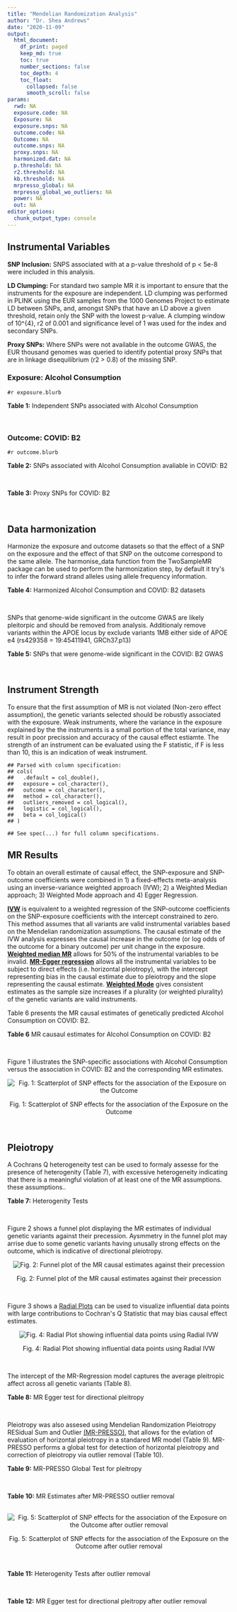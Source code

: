 ```yaml
---
title: "Mendelian Randomization Analysis"
author: "Dr. Shea Andrews"
date: "2020-11-09"
output:
  html_document:
    df_print: paged
    keep_md: true
    toc: true
    number_sections: false
    toc_depth: 4
    toc_float:
      collapsed: false
      smooth_scroll: false
params:
  rwd: NA
  exposure.code: NA
  Exposure: NA
  exposure.snps: NA
  outcome.code: NA
  Outcome: NA
  outcome.snps: NA
  proxy.snps: NA
  harmonized.dat: NA
  p.threshold: NA
  r2.threshold: NA
  kb.threshold: NA
  mrpresso_global: NA
  mrpresso_global_wo_outliers: NA
  power: NA
  out: NA
editor_options:
  chunk_output_type: console
---
```







## Instrumental Variables
**SNP Inclusion:** SNPS associated with at a p-value threshold of p < 5e-8 were included in this analysis.
<br>

**LD Clumping:** For standard two sample MR it is important to ensure that the instruments for the exposure are independent. LD clumping was performed in PLINK using the EUR samples from the 1000 Genomes Project to estimate LD between SNPs, and, amongst SNPs that have an LD above a given threshold, retain only the SNP with the lowest p-value. A clumping window of 10^{4}, r2 of 0.001 and significance level of 1 was used for the index and secondary SNPs.
<br>

**Proxy SNPs:** Where SNPs were not available in the outcome GWAS, the EUR thousand genomes was queried to identify potential proxy SNPs that are in linkage disequilibrium (r2 > 0.8) of the missing SNP.
<br>

### Exposure: Alcohol Consumption
`#r exposure.blurb`
<br>

**Table 1:** Independent SNPs associated with Alcohol Consumption
<div data-pagedtable="false">
  <script data-pagedtable-source type="application/json">
{"columns":[{"label":["SNP"],"name":[1],"type":["chr"],"align":["left"]},{"label":["CHROM"],"name":[2],"type":["dbl"],"align":["right"]},{"label":["POS"],"name":[3],"type":["dbl"],"align":["right"]},{"label":["REF"],"name":[4],"type":["chr"],"align":["left"]},{"label":["ALT"],"name":[5],"type":["chr"],"align":["left"]},{"label":["AF"],"name":[6],"type":["dbl"],"align":["right"]},{"label":["BETA"],"name":[7],"type":["dbl"],"align":["right"]},{"label":["SE"],"name":[8],"type":["dbl"],"align":["right"]},{"label":["Z"],"name":[9],"type":["dbl"],"align":["right"]},{"label":["P"],"name":[10],"type":["dbl"],"align":["right"]},{"label":["N"],"name":[11],"type":["dbl"],"align":["right"]},{"label":["TRAIT"],"name":[12],"type":["chr"],"align":["left"]}],"data":[{"1":"rs10753661","2":"1","3":"165119792","4":"G","5":"A","6":"0.7020","7":"-0.0113","8":"0.00209","9":"-5.406699","10":"4.24e-08","11":"537349","12":"drnkwk"},{"1":"rs28680958","2":"1","3":"173848808","4":"G","5":"A","6":"0.2300","7":"-0.0136","8":"0.00237","9":"-5.738397","10":"9.78e-09","11":"537349","12":"drnkwk"},{"1":"rs1260326","2":"2","3":"27730940","4":"T","5":"C","6":"0.5950","7":"0.0233","8":"0.00196","9":"11.887755","10":"3.33e-33","11":"537349","12":"drnkwk"},{"1":"rs62135521","2":"2","3":"44296002","4":"G","5":"T","6":"0.0378","7":"-0.0272","8":"0.00470","9":"-5.787234","10":"9.91e-09","11":"537349","12":"drnkwk"},{"1":"rs528301","2":"2","3":"45154908","4":"G","5":"A","6":"0.6050","7":"0.0156","8":"0.00195","9":"8.000000","10":"1.25e-15","11":"537349","12":"drnkwk"},{"1":"rs6739804","2":"2","3":"63269604","4":"T","5":"C","6":"0.6600","7":"-0.0129","8":"0.00208","9":"-6.201923","10":"4.72e-10","11":"537349","12":"drnkwk"},{"1":"rs4233567","2":"2","3":"144272376","4":"C","5":"T","6":"0.3400","7":"-0.0130","8":"0.00208","9":"-6.250000","10":"3.83e-10","11":"537349","12":"drnkwk"},{"1":"rs28732378","2":"3","3":"85403892","4":"A","5":"G","6":"0.7290","7":"-0.0163","8":"0.00217","9":"-7.511521","10":"2.24e-14","11":"537349","12":"drnkwk"},{"1":"rs28712821","2":"4","3":"39413780","4":"G","5":"A","6":"0.5940","7":"0.0284","8":"0.00199","9":"14.271357","10":"1.10e-46","11":"537349","12":"drnkwk"},{"1":"rs16854020","2":"4","3":"42117559","4":"G","5":"A","6":"0.1270","7":"0.0180","8":"0.00289","9":"6.228374","10":"4.82e-10","11":"537349","12":"drnkwk"},{"1":"rs1229984","2":"4","3":"100239319","4":"T","5":"C","6":"0.9530","7":"0.2090","8":"0.00673","9":"31.054978","10":"1.60e-203","11":"537349","12":"drnkwk"},{"1":"rs78234152","2":"4","3":"100279889","4":"G","5":"A","6":"0.0986","7":"0.0275","8":"0.00306","9":"8.986928","10":"2.18e-19","11":"537349","12":"drnkwk"},{"1":"rs13107325","2":"4","3":"103188709","4":"C","5":"T","6":"0.0654","7":"-0.0369","8":"0.00395","9":"-9.341772","10":"1.23e-20","11":"537349","12":"drnkwk"},{"1":"rs331939","2":"4","3":"143654889","4":"G","5":"A","6":"0.3390","7":"-0.0118","8":"0.00202","9":"-5.841584","10":"4.50e-09","11":"537349","12":"drnkwk"},{"1":"rs4916723","2":"5","3":"87854395","4":"A","5":"C","6":"0.4040","7":"-0.0115","8":"0.00199","9":"-5.778894","10":"8.07e-09","11":"537349","12":"drnkwk"},{"1":"rs55872084","2":"5","3":"155902003","4":"G","5":"T","6":"0.2180","7":"0.0129","8":"0.00228","9":"5.657895","10":"1.98e-08","11":"537349","12":"drnkwk"},{"1":"rs10085696","2":"7","3":"69783020","4":"A","5":"G","6":"0.2010","7":"-0.0160","8":"0.00249","9":"-6.425703","10":"1.24e-10","11":"537349","12":"drnkwk"},{"1":"rs2299409","2":"7","3":"103812171","4":"G","5":"A","6":"0.4930","7":"-0.0104","8":"0.00192","9":"-5.416667","10":"4.80e-08","11":"537349","12":"drnkwk"},{"1":"rs6951574","2":"7","3":"153489744","4":"T","5":"C","6":"0.4590","7":"0.0135","8":"0.00205","9":"6.585366","10":"4.44e-11","11":"537349","12":"drnkwk"},{"1":"rs28601761","2":"8","3":"126500031","4":"C","5":"G","6":"0.4050","7":"0.0116","8":"0.00201","9":"5.771144","10":"7.60e-09","11":"537349","12":"drnkwk"},{"1":"rs55932213","2":"9","3":"108755622","4":"A","5":"G","6":"0.7010","7":"0.0129","8":"0.00230","9":"5.608696","10":"1.80e-08","11":"537349","12":"drnkwk"},{"1":"rs2049045","2":"11","3":"27694241","4":"G","5":"C","6":"0.1890","7":"-0.0137","8":"0.00251","9":"-5.458167","10":"3.97e-08","11":"537349","12":"drnkwk"},{"1":"rs4752999","2":"11","3":"47428565","4":"C","5":"T","6":"0.3210","7":"-0.0145","8":"0.00207","9":"-7.004831","10":"2.03e-12","11":"537349","12":"drnkwk"},{"1":"rs4309187","2":"11","3":"113412443","4":"A","5":"C","6":"0.6970","7":"0.0149","8":"0.00210","9":"7.095238","10":"1.37e-12","11":"537349","12":"drnkwk"},{"1":"rs17542254","2":"11","3":"113655696","4":"A","5":"G","6":"0.2510","7":"0.0131","8":"0.00214","9":"6.121495","10":"8.96e-10","11":"537349","12":"drnkwk"},{"1":"rs1387766","2":"12","3":"92081800","4":"G","5":"A","6":"0.6220","7":"-0.0108","8":"0.00198","9":"-5.454545","10":"4.79e-08","11":"537349","12":"drnkwk"},{"1":"rs34704785","2":"13","3":"68117681","4":"C","5":"T","6":"0.4120","7":"-0.0114","8":"0.00214","9":"-5.327103","10":"4.52e-08","11":"537349","12":"drnkwk"},{"1":"rs1123285","2":"14","3":"57274519","4":"C","5":"G","6":"0.3390","7":"-0.0127","8":"0.00208","9":"-6.105769","10":"1.36e-09","11":"537349","12":"drnkwk"},{"1":"rs28929474","2":"14","3":"94844947","4":"C","5":"T","6":"0.0154","7":"-0.0477","8":"0.00719","9":"-6.634214","10":"2.39e-11","11":"537349","12":"drnkwk"},{"1":"rs153106","2":"16","3":"28526897","4":"T","5":"C","6":"0.4090","7":"-0.0137","8":"0.00196","9":"-6.989796","10":"3.63e-12","11":"537349","12":"drnkwk"},{"1":"rs79616692","2":"16","3":"72338507","4":"G","5":"C","6":"0.1100","7":"0.0190","8":"0.00315","9":"6.031746","10":"2.38e-09","11":"537349","12":"drnkwk"},{"1":"rs11860773","2":"16","3":"73912503","4":"T","5":"C","6":"0.1760","7":"-0.0155","8":"0.00251","9":"-6.175299","10":"8.35e-10","11":"537349","12":"drnkwk"},{"1":"rs13332432","2":"16","3":"85721809","4":"C","5":"G","6":"0.2960","7":"0.0142","8":"0.00219","9":"6.484018","10":"5.94e-11","11":"537349","12":"drnkwk"},{"1":"rs34121753","2":"17","3":"7733833","4":"A","5":"G","6":"0.5320","7":"0.0112","8":"0.00199","9":"5.628141","10":"1.39e-08","11":"537349","12":"drnkwk"},{"1":"rs76640332","2":"17","3":"44189858","4":"G","5":"A","6":"0.2040","7":"-0.0219","8":"0.00250","9":"-8.760000","10":"1.47e-18","11":"537349","12":"drnkwk"},{"1":"rs838145","2":"19","3":"49248730","4":"G","5":"A","6":"0.5840","7":"-0.0161","8":"0.00198","9":"-8.131313","10":"3.87e-16","11":"537349","12":"drnkwk"},{"1":"rs6106989","2":"20","3":"25027630","4":"G","5":"A","6":"0.6280","7":"0.0113","8":"0.00204","9":"5.539216","10":"3.81e-08","11":"537349","12":"drnkwk"}],"options":{"columns":{"min":{},"max":[10]},"rows":{"min":[10],"max":[10]},"pages":{}}}
  </script>
</div>
<br>

### Outcome: COVID: B2
`#r outcome.blurb`
<br>

**Table 2:** SNPs associated with Alcohol Consumption avaliable in COVID: B2
<div data-pagedtable="false">
  <script data-pagedtable-source type="application/json">
{"columns":[{"label":["SNP"],"name":[1],"type":["chr"],"align":["left"]},{"label":["CHROM"],"name":[2],"type":["dbl"],"align":["right"]},{"label":["POS"],"name":[3],"type":["dbl"],"align":["right"]},{"label":["REF"],"name":[4],"type":["chr"],"align":["left"]},{"label":["ALT"],"name":[5],"type":["chr"],"align":["left"]},{"label":["AF"],"name":[6],"type":["dbl"],"align":["right"]},{"label":["BETA"],"name":[7],"type":["dbl"],"align":["right"]},{"label":["SE"],"name":[8],"type":["dbl"],"align":["right"]},{"label":["Z"],"name":[9],"type":["dbl"],"align":["right"]},{"label":["P"],"name":[10],"type":["dbl"],"align":["right"]},{"label":["N"],"name":[11],"type":["dbl"],"align":["right"]},{"label":["TRAIT"],"name":[12],"type":["chr"],"align":["left"]}],"data":[{"1":"rs10753661","2":"1","3":"165119792","4":"G","5":"A","6":"0.68740","7":"0.00756350","8":"0.023070","9":"0.32785002","10":"0.7430000","11":"969567","12":"COVID:_hospitalized_vs._population"},{"1":"rs28680958","2":"1","3":"173848808","4":"G","5":"A","6":"0.20370","7":"-0.01832700","8":"0.024421","9":"-0.75046067","10":"0.4530000","11":"969567","12":"COVID:_hospitalized_vs._population"},{"1":"rs1260326","2":"2","3":"27730940","4":"T","5":"C","6":"0.63560","7":"0.03339800","8":"0.021245","9":"1.57204048","10":"0.1159000","11":"968954","12":"COVID:_hospitalized_vs._population"},{"1":"rs62135521","2":"2","3":"44296002","4":"G","5":"T","6":"0.04825","7":"-0.07776400","8":"0.055857","9":"-1.39219793","10":"0.1639000","11":"934970","12":"COVID:_hospitalized_vs._population"},{"1":"rs528301","2":"2","3":"45154908","4":"G","5":"A","6":"0.60550","7":"-0.01270700","8":"0.025533","9":"-0.49766968","10":"0.6187000","11":"939522","12":"COVID:_hospitalized_vs._population"},{"1":"rs6739804","2":"2","3":"63269604","4":"T","5":"C","6":"0.68220","7":"-0.00406930","8":"0.026044","9":"-0.15624712","10":"0.8758000","11":"916582","12":"COVID:_hospitalized_vs._population"},{"1":"rs4233567","2":"2","3":"144272376","4":"C","5":"T","6":"0.34460","7":"-0.00964310","8":"0.026659","9":"-0.36172024","10":"0.7176000","11":"952942","12":"COVID:_hospitalized_vs._population"},{"1":"rs28732378","2":"3","3":"85403892","4":"A","5":"G","6":"0.73360","7":"0.00674470","8":"0.022795","9":"0.29588506","10":"0.7673000","11":"969567","12":"COVID:_hospitalized_vs._population"},{"1":"rs28712821","2":"4","3":"39413780","4":"G","5":"A","6":"0.61090","7":"0.00995030","8":"0.024282","9":"0.40978091","10":"0.6820000","11":"959511","12":"COVID:_hospitalized_vs._population"},{"1":"rs16854020","2":"4","3":"42117559","4":"G","5":"A","6":"0.12500","7":"0.02787100","8":"0.030941","9":"0.90077890","10":"0.3677000","11":"967473","12":"COVID:_hospitalized_vs._population"},{"1":"rs1229984","2":"4","3":"100239319","4":"T","5":"C","6":"0.97810","7":"0.09540800","8":"0.056369","9":"1.69256151","10":"0.0905400","11":"913926","12":"COVID:_hospitalized_vs._population"},{"1":"rs78234152","2":"4","3":"100279889","4":"G","5":"A","6":"0.13210","7":"0.03173400","8":"0.036347","9":"0.87308444","10":"0.3826000","11":"969567","12":"COVID:_hospitalized_vs._population"},{"1":"rs13107325","2":"4","3":"103188709","4":"C","5":"T","6":"0.05379","7":"0.08400800","8":"0.039801","9":"2.11070074","10":"0.0348000","11":"661172","12":"COVID:_hospitalized_vs._population"},{"1":"rs331939","2":"4","3":"143654889","4":"G","5":"A","6":"0.33370","7":"0.00786010","8":"0.021407","9":"0.36717429","10":"0.7135000","11":"969567","12":"COVID:_hospitalized_vs._population"},{"1":"rs4916723","2":"5","3":"87854395","4":"A","5":"C","6":"0.43260","7":"-0.02350800","8":"0.028459","9":"-0.82603043","10":"0.4088000","11":"652273","12":"COVID:_hospitalized_vs._population"},{"1":"rs55872084","2":"5","3":"155902003","4":"G","5":"T","6":"0.21800","7":"-0.04890900","8":"0.029743","9":"-1.64438691","10":"0.1001000","11":"959511","12":"COVID:_hospitalized_vs._population"},{"1":"rs10085696","2":"7","3":"69783020","4":"A","5":"G","6":"0.19590","7":"0.00026795","8":"0.025656","9":"0.01044395","10":"0.9917000","11":"969567","12":"COVID:_hospitalized_vs._population"},{"1":"rs2299409","2":"7","3":"103812171","4":"G","5":"A","6":"0.51710","7":"0.00329760","8":"0.021050","9":"0.15665558","10":"0.8755000","11":"969567","12":"COVID:_hospitalized_vs._population"},{"1":"rs28601761","2":"8","3":"126500031","4":"C","5":"G","6":"0.41340","7":"0.02666100","8":"0.024815","9":"1.07439049","10":"0.2826000","11":"957417","12":"COVID:_hospitalized_vs._population"},{"1":"rs55932213","2":"9","3":"108755622","4":"A","5":"G","6":"0.73970","7":"-0.03918200","8":"0.029133","9":"-1.34493530","10":"0.1786000","11":"954099","12":"COVID:_hospitalized_vs._population"},{"1":"rs2049045","2":"11","3":"27694241","4":"G","5":"C","6":"0.16510","7":"-0.03358400","8":"0.032247","9":"-1.04146122","10":"0.2977000","11":"925527","12":"COVID:_hospitalized_vs._population"},{"1":"rs4752999","2":"11","3":"47428565","4":"C","5":"T","6":"0.32280","7":"-0.02956500","8":"0.023285","9":"-1.26970152","10":"0.2042000","11":"966249","12":"COVID:_hospitalized_vs._population"},{"1":"rs4309187","2":"11","3":"113412443","4":"A","5":"C","6":"0.72280","7":"-0.02401600","8":"0.025790","9":"-0.93121365","10":"0.3517000","11":"959511","12":"COVID:_hospitalized_vs._population"},{"1":"rs17542254","2":"11","3":"113655696","4":"A","5":"G","6":"0.27520","7":"0.01199400","8":"0.023349","9":"0.51368367","10":"0.6075000","11":"969567","12":"COVID:_hospitalized_vs._population"},{"1":"rs1387766","2":"12","3":"92081800","4":"G","5":"A","6":"0.63760","7":"-0.00899910","8":"0.022150","9":"-0.40627991","10":"0.6845000","11":"969567","12":"COVID:_hospitalized_vs._population"},{"1":"rs34704785","2":"13","3":"68117681","4":"C","5":"T","6":"0.44150","7":"-0.02238800","8":"0.026574","9":"-0.84247761","10":"0.3995000","11":"655069","12":"COVID:_hospitalized_vs._population"},{"1":"rs1123285","2":"14","3":"57274519","4":"C","5":"G","6":"0.33750","7":"0.03432700","8":"0.027557","9":"1.24567261","10":"0.2129000","11":"679777","12":"COVID:_hospitalized_vs._population"},{"1":"rs28929474","2":"14","3":"94844947","4":"C","5":"T","6":"0.01737","7":"-0.07113500","8":"0.093523","9":"-0.76061504","10":"0.4469000","11":"914939","12":"COVID:_hospitalized_vs._population"},{"1":"rs153106","2":"16","3":"28526897","4":"T","5":"C","6":"0.42960","7":"0.01703800","8":"0.021133","9":"0.80622723","10":"0.4201000","11":"968954","12":"COVID:_hospitalized_vs._population"},{"1":"rs79616692","2":"16","3":"72338507","4":"G","5":"C","6":"0.10850","7":"0.01670300","8":"0.039944","9":"0.41816042","10":"0.6758000","11":"952942","12":"COVID:_hospitalized_vs._population"},{"1":"rs11860773","2":"16","3":"73912503","4":"T","5":"C","6":"0.20020","7":"-0.00161160","8":"0.031857","9":"-0.05058857","10":"0.9597000","11":"952942","12":"COVID:_hospitalized_vs._population"},{"1":"rs13332432","2":"16","3":"85721809","4":"C","5":"G","6":"0.27990","7":"0.02823200","8":"0.027435","9":"1.02905048","10":"0.3035000","11":"957417","12":"COVID:_hospitalized_vs._population"},{"1":"rs34121753","2":"17","3":"7733833","4":"A","5":"G","6":"0.54880","7":"0.01463800","8":"0.025475","9":"0.57460255","10":"0.5655000","11":"939522","12":"COVID:_hospitalized_vs._population"},{"1":"rs76640332","2":"17","3":"44189858","4":"G","5":"A","6":"0.17390","7":"-0.11805000","8":"0.031802","9":"-3.71203069","10":"0.0002056","11":"922911","12":"COVID:_hospitalized_vs._population"},{"1":"rs838145","2":"19","3":"49248730","4":"G","5":"A","6":"0.57190","7":"0.05582300","8":"0.026634","9":"2.09593001","10":"0.0360900","11":"950326","12":"COVID:_hospitalized_vs._population"},{"1":"rs6106989","2":"20","3":"25027630","4":"G","5":"A","6":"0.62250","7":"-0.04800600","8":"0.026326","9":"-1.82352047","10":"0.0682300","11":"929480","12":"COVID:_hospitalized_vs._population"},{"1":"rs6951574","2":"NA","3":"NA","4":"NA","5":"NA","6":"NA","7":"NA","8":"NA","9":"NA","10":"NA","11":"NA","12":"NA"}],"options":{"columns":{"min":{},"max":[10]},"rows":{"min":[10],"max":[10]},"pages":{}}}
  </script>
</div>
<br>

**Table 3:** Proxy SNPs for COVID: B2
<div data-pagedtable="false">
  <script data-pagedtable-source type="application/json">
{"columns":[{"label":["target_snp"],"name":[1],"type":["chr"],"align":["left"]},{"label":["proxy_snp"],"name":[2],"type":["chr"],"align":["left"]},{"label":["ld.r2"],"name":[3],"type":["dbl"],"align":["right"]},{"label":["Dprime"],"name":[4],"type":["dbl"],"align":["right"]},{"label":["PHASE"],"name":[5],"type":["chr"],"align":["left"]},{"label":["X12"],"name":[6],"type":["lgl"],"align":["right"]},{"label":["CHROM"],"name":[7],"type":["dbl"],"align":["right"]},{"label":["POS"],"name":[8],"type":["dbl"],"align":["right"]},{"label":["REF.proxy"],"name":[9],"type":["chr"],"align":["left"]},{"label":["ALT.proxy"],"name":[10],"type":["chr"],"align":["left"]},{"label":["AF"],"name":[11],"type":["dbl"],"align":["right"]},{"label":["BETA"],"name":[12],"type":["dbl"],"align":["right"]},{"label":["SE"],"name":[13],"type":["dbl"],"align":["right"]},{"label":["Z"],"name":[14],"type":["dbl"],"align":["right"]},{"label":["P"],"name":[15],"type":["dbl"],"align":["right"]},{"label":["N"],"name":[16],"type":["dbl"],"align":["right"]},{"label":["TRAIT"],"name":[17],"type":["chr"],"align":["left"]},{"label":["ref"],"name":[18],"type":["chr"],"align":["left"]},{"label":["ref.proxy"],"name":[19],"type":["chr"],"align":["left"]},{"label":["alt"],"name":[20],"type":["lgl"],"align":["right"]},{"label":["alt.proxy"],"name":[21],"type":["chr"],"align":["left"]},{"label":["ALT"],"name":[22],"type":["chr"],"align":["left"]},{"label":["REF"],"name":[23],"type":["lgl"],"align":["right"]},{"label":["proxy.outcome"],"name":[24],"type":["lgl"],"align":["right"]}],"data":[{"1":"rs6951574","2":"rs2622238","3":"0.945407","4":"1","5":"CG/TA","6":"NA","7":"7","8":"153488760","9":"A","10":"G","11":"0.4556","12":"-0.02504","13":"0.028149","14":"-0.889552","15":"0.3737","16":"926071","17":"COVID:_hospitalized_vs._population","18":"C","19":"G","20":"TRUE","21":"A","22":"C","23":"TRUE","24":"TRUE"}],"options":{"columns":{"min":{},"max":[10]},"rows":{"min":[10],"max":[10]},"pages":{}}}
  </script>
</div>
<br>

## Data harmonization
Harmonize the exposure and outcome datasets so that the effect of a SNP on the exposure and the effect of that SNP on the outcome correspond to the same allele. The harmonise_data function from the TwoSampleMR package can be used to perform the harmonization step, by default it try's to infer the forward strand alleles using allele frequency information.
<br>

**Table 4:** Harmonized Alcohol Consumption and COVID: B2 datasets
<div data-pagedtable="false">
  <script data-pagedtable-source type="application/json">
{"columns":[{"label":["SNP"],"name":[1],"type":["chr"],"align":["left"]},{"label":["effect_allele.exposure"],"name":[2],"type":["chr"],"align":["left"]},{"label":["other_allele.exposure"],"name":[3],"type":["chr"],"align":["left"]},{"label":["effect_allele.outcome"],"name":[4],"type":["chr"],"align":["left"]},{"label":["other_allele.outcome"],"name":[5],"type":["chr"],"align":["left"]},{"label":["beta.exposure"],"name":[6],"type":["dbl"],"align":["right"]},{"label":["beta.outcome"],"name":[7],"type":["dbl"],"align":["right"]},{"label":["eaf.exposure"],"name":[8],"type":["dbl"],"align":["right"]},{"label":["eaf.outcome"],"name":[9],"type":["dbl"],"align":["right"]},{"label":["remove"],"name":[10],"type":["lgl"],"align":["right"]},{"label":["palindromic"],"name":[11],"type":["lgl"],"align":["right"]},{"label":["ambiguous"],"name":[12],"type":["lgl"],"align":["right"]},{"label":["id.outcome"],"name":[13],"type":["chr"],"align":["left"]},{"label":["chr.outcome"],"name":[14],"type":["dbl"],"align":["right"]},{"label":["pos.outcome"],"name":[15],"type":["dbl"],"align":["right"]},{"label":["se.outcome"],"name":[16],"type":["dbl"],"align":["right"]},{"label":["z.outcome"],"name":[17],"type":["dbl"],"align":["right"]},{"label":["pval.outcome"],"name":[18],"type":["dbl"],"align":["right"]},{"label":["samplesize.outcome"],"name":[19],"type":["dbl"],"align":["right"]},{"label":["outcome"],"name":[20],"type":["chr"],"align":["left"]},{"label":["mr_keep.outcome"],"name":[21],"type":["lgl"],"align":["right"]},{"label":["pval_origin.outcome"],"name":[22],"type":["chr"],"align":["left"]},{"label":["chr.exposure"],"name":[23],"type":["dbl"],"align":["right"]},{"label":["pos.exposure"],"name":[24],"type":["dbl"],"align":["right"]},{"label":["se.exposure"],"name":[25],"type":["dbl"],"align":["right"]},{"label":["z.exposure"],"name":[26],"type":["dbl"],"align":["right"]},{"label":["pval.exposure"],"name":[27],"type":["dbl"],"align":["right"]},{"label":["samplesize.exposure"],"name":[28],"type":["dbl"],"align":["right"]},{"label":["exposure"],"name":[29],"type":["chr"],"align":["left"]},{"label":["mr_keep.exposure"],"name":[30],"type":["lgl"],"align":["right"]},{"label":["pval_origin.exposure"],"name":[31],"type":["chr"],"align":["left"]},{"label":["id.exposure"],"name":[32],"type":["chr"],"align":["left"]},{"label":["action"],"name":[33],"type":["dbl"],"align":["right"]},{"label":["mr_keep"],"name":[34],"type":["lgl"],"align":["right"]},{"label":["pt"],"name":[35],"type":["dbl"],"align":["right"]},{"label":["pleitropy_keep"],"name":[36],"type":["lgl"],"align":["right"]},{"label":["mrpresso_RSSobs"],"name":[37],"type":["lgl"],"align":["right"]},{"label":["mrpresso_pval"],"name":[38],"type":["lgl"],"align":["right"]},{"label":["mrpresso_keep"],"name":[39],"type":["lgl"],"align":["right"]}],"data":[{"1":"rs10085696","2":"G","3":"A","4":"G","5":"A","6":"-0.0160","7":"0.00026795","8":"0.2010","9":"0.19590","10":"FALSE","11":"FALSE","12":"FALSE","13":"io6NZ8","14":"7","15":"69783020","16":"0.025656","17":"0.01044395","18":"0.9917000","19":"969567","20":"covidhgi2020anaB2v4","21":"TRUE","22":"reported","23":"7","24":"69783020","25":"0.00249","26":"-6.425703","27":"1.24e-10","28":"537349","29":"Liu2019drnkwk","30":"TRUE","31":"reported","32":"Qb5zSm","33":"2","34":"TRUE","35":"5e-08","36":"TRUE","37":"NA","38":"NA","39":"TRUE"},{"1":"rs10753661","2":"A","3":"G","4":"A","5":"G","6":"-0.0113","7":"0.00756350","8":"0.7020","9":"0.68740","10":"FALSE","11":"FALSE","12":"FALSE","13":"io6NZ8","14":"1","15":"165119792","16":"0.023070","17":"0.32785002","18":"0.7430000","19":"969567","20":"covidhgi2020anaB2v4","21":"TRUE","22":"reported","23":"1","24":"165119792","25":"0.00209","26":"-5.406699","27":"4.24e-08","28":"537349","29":"Liu2019drnkwk","30":"TRUE","31":"reported","32":"Qb5zSm","33":"2","34":"TRUE","35":"5e-08","36":"TRUE","37":"NA","38":"NA","39":"TRUE"},{"1":"rs1123285","2":"G","3":"C","4":"G","5":"C","6":"-0.0127","7":"0.03432700","8":"0.3390","9":"0.33750","10":"FALSE","11":"TRUE","12":"FALSE","13":"io6NZ8","14":"14","15":"57274519","16":"0.027557","17":"1.24567261","18":"0.2129000","19":"679777","20":"covidhgi2020anaB2v4","21":"TRUE","22":"reported","23":"14","24":"57274519","25":"0.00208","26":"-6.105769","27":"1.36e-09","28":"537349","29":"Liu2019drnkwk","30":"TRUE","31":"reported","32":"Qb5zSm","33":"2","34":"TRUE","35":"5e-08","36":"TRUE","37":"NA","38":"NA","39":"TRUE"},{"1":"rs11860773","2":"C","3":"T","4":"C","5":"T","6":"-0.0155","7":"-0.00161160","8":"0.1760","9":"0.20020","10":"FALSE","11":"FALSE","12":"FALSE","13":"io6NZ8","14":"16","15":"73912503","16":"0.031857","17":"-0.05058857","18":"0.9597000","19":"952942","20":"covidhgi2020anaB2v4","21":"TRUE","22":"reported","23":"16","24":"73912503","25":"0.00251","26":"-6.175299","27":"8.35e-10","28":"537349","29":"Liu2019drnkwk","30":"TRUE","31":"reported","32":"Qb5zSm","33":"2","34":"TRUE","35":"5e-08","36":"TRUE","37":"NA","38":"NA","39":"TRUE"},{"1":"rs1229984","2":"C","3":"T","4":"C","5":"T","6":"0.2090","7":"0.09540800","8":"0.9530","9":"0.97810","10":"FALSE","11":"FALSE","12":"FALSE","13":"io6NZ8","14":"4","15":"100239319","16":"0.056369","17":"1.69256151","18":"0.0905400","19":"913926","20":"covidhgi2020anaB2v4","21":"TRUE","22":"reported","23":"4","24":"100239319","25":"0.00673","26":"31.054978","27":"1.00e-200","28":"537349","29":"Liu2019drnkwk","30":"TRUE","31":"reported","32":"Qb5zSm","33":"2","34":"TRUE","35":"5e-08","36":"TRUE","37":"NA","38":"NA","39":"TRUE"},{"1":"rs1260326","2":"C","3":"T","4":"C","5":"T","6":"0.0233","7":"0.03339800","8":"0.5950","9":"0.63560","10":"FALSE","11":"FALSE","12":"FALSE","13":"io6NZ8","14":"2","15":"27730940","16":"0.021245","17":"1.57204048","18":"0.1159000","19":"968954","20":"covidhgi2020anaB2v4","21":"TRUE","22":"reported","23":"2","24":"27730940","25":"0.00196","26":"11.887755","27":"3.33e-33","28":"537349","29":"Liu2019drnkwk","30":"TRUE","31":"reported","32":"Qb5zSm","33":"2","34":"TRUE","35":"5e-08","36":"TRUE","37":"NA","38":"NA","39":"TRUE"},{"1":"rs13107325","2":"T","3":"C","4":"T","5":"C","6":"-0.0369","7":"0.08400800","8":"0.0654","9":"0.05379","10":"FALSE","11":"FALSE","12":"FALSE","13":"io6NZ8","14":"4","15":"103188709","16":"0.039801","17":"2.11070074","18":"0.0348000","19":"661172","20":"covidhgi2020anaB2v4","21":"TRUE","22":"reported","23":"4","24":"103188709","25":"0.00395","26":"-9.341772","27":"1.23e-20","28":"537349","29":"Liu2019drnkwk","30":"TRUE","31":"reported","32":"Qb5zSm","33":"2","34":"TRUE","35":"5e-08","36":"TRUE","37":"NA","38":"NA","39":"TRUE"},{"1":"rs13332432","2":"G","3":"C","4":"G","5":"C","6":"0.0142","7":"0.02823200","8":"0.2960","9":"0.27990","10":"FALSE","11":"TRUE","12":"FALSE","13":"io6NZ8","14":"16","15":"85721809","16":"0.027435","17":"1.02905048","18":"0.3035000","19":"957417","20":"covidhgi2020anaB2v4","21":"TRUE","22":"reported","23":"16","24":"85721809","25":"0.00219","26":"6.484018","27":"5.94e-11","28":"537349","29":"Liu2019drnkwk","30":"TRUE","31":"reported","32":"Qb5zSm","33":"2","34":"TRUE","35":"5e-08","36":"TRUE","37":"NA","38":"NA","39":"TRUE"},{"1":"rs1387766","2":"A","3":"G","4":"A","5":"G","6":"-0.0108","7":"-0.00899910","8":"0.6220","9":"0.63760","10":"FALSE","11":"FALSE","12":"FALSE","13":"io6NZ8","14":"12","15":"92081800","16":"0.022150","17":"-0.40627991","18":"0.6845000","19":"969567","20":"covidhgi2020anaB2v4","21":"TRUE","22":"reported","23":"12","24":"92081800","25":"0.00198","26":"-5.454545","27":"4.79e-08","28":"537349","29":"Liu2019drnkwk","30":"TRUE","31":"reported","32":"Qb5zSm","33":"2","34":"TRUE","35":"5e-08","36":"TRUE","37":"NA","38":"NA","39":"TRUE"},{"1":"rs153106","2":"C","3":"T","4":"C","5":"T","6":"-0.0137","7":"0.01703800","8":"0.4090","9":"0.42960","10":"FALSE","11":"FALSE","12":"FALSE","13":"io6NZ8","14":"16","15":"28526897","16":"0.021133","17":"0.80622723","18":"0.4201000","19":"968954","20":"covidhgi2020anaB2v4","21":"TRUE","22":"reported","23":"16","24":"28526897","25":"0.00196","26":"-6.989796","27":"3.63e-12","28":"537349","29":"Liu2019drnkwk","30":"TRUE","31":"reported","32":"Qb5zSm","33":"2","34":"TRUE","35":"5e-08","36":"TRUE","37":"NA","38":"NA","39":"TRUE"},{"1":"rs16854020","2":"A","3":"G","4":"A","5":"G","6":"0.0180","7":"0.02787100","8":"0.1270","9":"0.12500","10":"FALSE","11":"FALSE","12":"FALSE","13":"io6NZ8","14":"4","15":"42117559","16":"0.030941","17":"0.90077890","18":"0.3677000","19":"967473","20":"covidhgi2020anaB2v4","21":"TRUE","22":"reported","23":"4","24":"42117559","25":"0.00289","26":"6.228374","27":"4.82e-10","28":"537349","29":"Liu2019drnkwk","30":"TRUE","31":"reported","32":"Qb5zSm","33":"2","34":"TRUE","35":"5e-08","36":"TRUE","37":"NA","38":"NA","39":"TRUE"},{"1":"rs17542254","2":"G","3":"A","4":"G","5":"A","6":"0.0131","7":"0.01199400","8":"0.2510","9":"0.27520","10":"FALSE","11":"FALSE","12":"FALSE","13":"io6NZ8","14":"11","15":"113655696","16":"0.023349","17":"0.51368367","18":"0.6075000","19":"969567","20":"covidhgi2020anaB2v4","21":"TRUE","22":"reported","23":"11","24":"113655696","25":"0.00214","26":"6.121495","27":"8.96e-10","28":"537349","29":"Liu2019drnkwk","30":"TRUE","31":"reported","32":"Qb5zSm","33":"2","34":"TRUE","35":"5e-08","36":"TRUE","37":"NA","38":"NA","39":"TRUE"},{"1":"rs2049045","2":"C","3":"G","4":"C","5":"G","6":"-0.0137","7":"-0.03358400","8":"0.1890","9":"0.16510","10":"FALSE","11":"TRUE","12":"FALSE","13":"io6NZ8","14":"11","15":"27694241","16":"0.032247","17":"-1.04146122","18":"0.2977000","19":"925527","20":"covidhgi2020anaB2v4","21":"TRUE","22":"reported","23":"11","24":"27694241","25":"0.00251","26":"-5.458167","27":"3.97e-08","28":"537349","29":"Liu2019drnkwk","30":"TRUE","31":"reported","32":"Qb5zSm","33":"2","34":"TRUE","35":"5e-08","36":"TRUE","37":"NA","38":"NA","39":"TRUE"},{"1":"rs2299409","2":"A","3":"G","4":"A","5":"G","6":"-0.0104","7":"0.00329760","8":"0.4930","9":"0.51710","10":"FALSE","11":"FALSE","12":"FALSE","13":"io6NZ8","14":"7","15":"103812171","16":"0.021050","17":"0.15665558","18":"0.8755000","19":"969567","20":"covidhgi2020anaB2v4","21":"TRUE","22":"reported","23":"7","24":"103812171","25":"0.00192","26":"-5.416667","27":"4.80e-08","28":"537349","29":"Liu2019drnkwk","30":"TRUE","31":"reported","32":"Qb5zSm","33":"2","34":"TRUE","35":"5e-08","36":"TRUE","37":"NA","38":"NA","39":"TRUE"},{"1":"rs28601761","2":"G","3":"C","4":"G","5":"C","6":"0.0116","7":"0.02666100","8":"0.4050","9":"0.41340","10":"FALSE","11":"TRUE","12":"FALSE","13":"io6NZ8","14":"8","15":"126500031","16":"0.024815","17":"1.07439049","18":"0.2826000","19":"957417","20":"covidhgi2020anaB2v4","21":"TRUE","22":"reported","23":"8","24":"126500031","25":"0.00201","26":"5.771144","27":"7.60e-09","28":"537349","29":"Liu2019drnkwk","30":"TRUE","31":"reported","32":"Qb5zSm","33":"2","34":"TRUE","35":"5e-08","36":"TRUE","37":"NA","38":"NA","39":"TRUE"},{"1":"rs28680958","2":"A","3":"G","4":"A","5":"G","6":"-0.0136","7":"-0.01832700","8":"0.2300","9":"0.20370","10":"FALSE","11":"FALSE","12":"FALSE","13":"io6NZ8","14":"1","15":"173848808","16":"0.024421","17":"-0.75046067","18":"0.4530000","19":"969567","20":"covidhgi2020anaB2v4","21":"TRUE","22":"reported","23":"1","24":"173848808","25":"0.00237","26":"-5.738397","27":"9.78e-09","28":"537349","29":"Liu2019drnkwk","30":"TRUE","31":"reported","32":"Qb5zSm","33":"2","34":"TRUE","35":"5e-08","36":"TRUE","37":"NA","38":"NA","39":"TRUE"},{"1":"rs28712821","2":"A","3":"G","4":"A","5":"G","6":"0.0284","7":"0.00995030","8":"0.5940","9":"0.61090","10":"FALSE","11":"FALSE","12":"FALSE","13":"io6NZ8","14":"4","15":"39413780","16":"0.024282","17":"0.40978091","18":"0.6820000","19":"959511","20":"covidhgi2020anaB2v4","21":"TRUE","22":"reported","23":"4","24":"39413780","25":"0.00199","26":"14.271357","27":"1.10e-46","28":"537349","29":"Liu2019drnkwk","30":"TRUE","31":"reported","32":"Qb5zSm","33":"2","34":"TRUE","35":"5e-08","36":"TRUE","37":"NA","38":"NA","39":"TRUE"},{"1":"rs28732378","2":"G","3":"A","4":"G","5":"A","6":"-0.0163","7":"0.00674470","8":"0.7290","9":"0.73360","10":"FALSE","11":"FALSE","12":"FALSE","13":"io6NZ8","14":"3","15":"85403892","16":"0.022795","17":"0.29588506","18":"0.7673000","19":"969567","20":"covidhgi2020anaB2v4","21":"TRUE","22":"reported","23":"3","24":"85403892","25":"0.00217","26":"-7.511521","27":"2.24e-14","28":"537349","29":"Liu2019drnkwk","30":"TRUE","31":"reported","32":"Qb5zSm","33":"2","34":"TRUE","35":"5e-08","36":"TRUE","37":"NA","38":"NA","39":"TRUE"},{"1":"rs28929474","2":"T","3":"C","4":"T","5":"C","6":"-0.0477","7":"-0.07113500","8":"0.0154","9":"0.01737","10":"FALSE","11":"FALSE","12":"FALSE","13":"io6NZ8","14":"14","15":"94844947","16":"0.093523","17":"-0.76061504","18":"0.4469000","19":"914939","20":"covidhgi2020anaB2v4","21":"TRUE","22":"reported","23":"14","24":"94844947","25":"0.00719","26":"-6.634214","27":"2.39e-11","28":"537349","29":"Liu2019drnkwk","30":"TRUE","31":"reported","32":"Qb5zSm","33":"2","34":"TRUE","35":"5e-08","36":"TRUE","37":"NA","38":"NA","39":"TRUE"},{"1":"rs331939","2":"A","3":"G","4":"A","5":"G","6":"-0.0118","7":"0.00786010","8":"0.3390","9":"0.33370","10":"FALSE","11":"FALSE","12":"FALSE","13":"io6NZ8","14":"4","15":"143654889","16":"0.021407","17":"0.36717429","18":"0.7135000","19":"969567","20":"covidhgi2020anaB2v4","21":"TRUE","22":"reported","23":"4","24":"143654889","25":"0.00202","26":"-5.841584","27":"4.50e-09","28":"537349","29":"Liu2019drnkwk","30":"TRUE","31":"reported","32":"Qb5zSm","33":"2","34":"TRUE","35":"5e-08","36":"TRUE","37":"NA","38":"NA","39":"TRUE"},{"1":"rs34121753","2":"G","3":"A","4":"G","5":"A","6":"0.0112","7":"0.01463800","8":"0.5320","9":"0.54880","10":"FALSE","11":"FALSE","12":"FALSE","13":"io6NZ8","14":"17","15":"7733833","16":"0.025475","17":"0.57460255","18":"0.5655000","19":"939522","20":"covidhgi2020anaB2v4","21":"TRUE","22":"reported","23":"17","24":"7733833","25":"0.00199","26":"5.628141","27":"1.39e-08","28":"537349","29":"Liu2019drnkwk","30":"TRUE","31":"reported","32":"Qb5zSm","33":"2","34":"TRUE","35":"5e-08","36":"TRUE","37":"NA","38":"NA","39":"TRUE"},{"1":"rs34704785","2":"T","3":"C","4":"T","5":"C","6":"-0.0114","7":"-0.02238800","8":"0.4120","9":"0.44150","10":"FALSE","11":"FALSE","12":"FALSE","13":"io6NZ8","14":"13","15":"68117681","16":"0.026574","17":"-0.84247761","18":"0.3995000","19":"655069","20":"covidhgi2020anaB2v4","21":"TRUE","22":"reported","23":"13","24":"68117681","25":"0.00214","26":"-5.327103","27":"4.52e-08","28":"537349","29":"Liu2019drnkwk","30":"TRUE","31":"reported","32":"Qb5zSm","33":"2","34":"TRUE","35":"5e-08","36":"TRUE","37":"NA","38":"NA","39":"TRUE"},{"1":"rs4233567","2":"T","3":"C","4":"T","5":"C","6":"-0.0130","7":"-0.00964310","8":"0.3400","9":"0.34460","10":"FALSE","11":"FALSE","12":"FALSE","13":"io6NZ8","14":"2","15":"144272376","16":"0.026659","17":"-0.36172024","18":"0.7176000","19":"952942","20":"covidhgi2020anaB2v4","21":"TRUE","22":"reported","23":"2","24":"144272376","25":"0.00208","26":"-6.250000","27":"3.83e-10","28":"537349","29":"Liu2019drnkwk","30":"TRUE","31":"reported","32":"Qb5zSm","33":"2","34":"TRUE","35":"5e-08","36":"TRUE","37":"NA","38":"NA","39":"TRUE"},{"1":"rs4309187","2":"C","3":"A","4":"C","5":"A","6":"0.0149","7":"-0.02401600","8":"0.6970","9":"0.72280","10":"FALSE","11":"FALSE","12":"FALSE","13":"io6NZ8","14":"11","15":"113412443","16":"0.025790","17":"-0.93121365","18":"0.3517000","19":"959511","20":"covidhgi2020anaB2v4","21":"TRUE","22":"reported","23":"11","24":"113412443","25":"0.00210","26":"7.095238","27":"1.37e-12","28":"537349","29":"Liu2019drnkwk","30":"TRUE","31":"reported","32":"Qb5zSm","33":"2","34":"TRUE","35":"5e-08","36":"TRUE","37":"NA","38":"NA","39":"TRUE"},{"1":"rs4752999","2":"T","3":"C","4":"T","5":"C","6":"-0.0145","7":"-0.02956500","8":"0.3210","9":"0.32280","10":"FALSE","11":"FALSE","12":"FALSE","13":"io6NZ8","14":"11","15":"47428565","16":"0.023285","17":"-1.26970152","18":"0.2042000","19":"966249","20":"covidhgi2020anaB2v4","21":"TRUE","22":"reported","23":"11","24":"47428565","25":"0.00207","26":"-7.004831","27":"2.03e-12","28":"537349","29":"Liu2019drnkwk","30":"TRUE","31":"reported","32":"Qb5zSm","33":"2","34":"TRUE","35":"5e-08","36":"TRUE","37":"NA","38":"NA","39":"TRUE"},{"1":"rs4916723","2":"C","3":"A","4":"C","5":"A","6":"-0.0115","7":"-0.02350800","8":"0.4040","9":"0.43260","10":"FALSE","11":"FALSE","12":"FALSE","13":"io6NZ8","14":"5","15":"87854395","16":"0.028459","17":"-0.82603043","18":"0.4088000","19":"652273","20":"covidhgi2020anaB2v4","21":"TRUE","22":"reported","23":"5","24":"87854395","25":"0.00199","26":"-5.778894","27":"8.07e-09","28":"537349","29":"Liu2019drnkwk","30":"TRUE","31":"reported","32":"Qb5zSm","33":"2","34":"TRUE","35":"5e-08","36":"TRUE","37":"NA","38":"NA","39":"TRUE"},{"1":"rs528301","2":"A","3":"G","4":"A","5":"G","6":"0.0156","7":"-0.01270700","8":"0.6050","9":"0.60550","10":"FALSE","11":"FALSE","12":"FALSE","13":"io6NZ8","14":"2","15":"45154908","16":"0.025533","17":"-0.49766968","18":"0.6187000","19":"939522","20":"covidhgi2020anaB2v4","21":"TRUE","22":"reported","23":"2","24":"45154908","25":"0.00195","26":"8.000000","27":"1.25e-15","28":"537349","29":"Liu2019drnkwk","30":"TRUE","31":"reported","32":"Qb5zSm","33":"2","34":"TRUE","35":"5e-08","36":"TRUE","37":"NA","38":"NA","39":"TRUE"},{"1":"rs55872084","2":"T","3":"G","4":"T","5":"G","6":"0.0129","7":"-0.04890900","8":"0.2180","9":"0.21800","10":"FALSE","11":"FALSE","12":"FALSE","13":"io6NZ8","14":"5","15":"155902003","16":"0.029743","17":"-1.64438691","18":"0.1001000","19":"959511","20":"covidhgi2020anaB2v4","21":"TRUE","22":"reported","23":"5","24":"155902003","25":"0.00228","26":"5.657895","27":"1.98e-08","28":"537349","29":"Liu2019drnkwk","30":"TRUE","31":"reported","32":"Qb5zSm","33":"2","34":"TRUE","35":"5e-08","36":"TRUE","37":"NA","38":"NA","39":"TRUE"},{"1":"rs55932213","2":"G","3":"A","4":"G","5":"A","6":"0.0129","7":"-0.03918200","8":"0.7010","9":"0.73970","10":"FALSE","11":"FALSE","12":"FALSE","13":"io6NZ8","14":"9","15":"108755622","16":"0.029133","17":"-1.34493530","18":"0.1786000","19":"954099","20":"covidhgi2020anaB2v4","21":"TRUE","22":"reported","23":"9","24":"108755622","25":"0.00230","26":"5.608696","27":"1.80e-08","28":"537349","29":"Liu2019drnkwk","30":"TRUE","31":"reported","32":"Qb5zSm","33":"2","34":"TRUE","35":"5e-08","36":"TRUE","37":"NA","38":"NA","39":"TRUE"},{"1":"rs6106989","2":"A","3":"G","4":"A","5":"G","6":"0.0113","7":"-0.04800600","8":"0.6280","9":"0.62250","10":"FALSE","11":"FALSE","12":"FALSE","13":"io6NZ8","14":"20","15":"25027630","16":"0.026326","17":"-1.82352047","18":"0.0682300","19":"929480","20":"covidhgi2020anaB2v4","21":"TRUE","22":"reported","23":"20","24":"25027630","25":"0.00204","26":"5.539216","27":"3.81e-08","28":"537349","29":"Liu2019drnkwk","30":"TRUE","31":"reported","32":"Qb5zSm","33":"2","34":"TRUE","35":"5e-08","36":"TRUE","37":"NA","38":"NA","39":"TRUE"},{"1":"rs62135521","2":"T","3":"G","4":"T","5":"G","6":"-0.0272","7":"-0.07776400","8":"0.0378","9":"0.04825","10":"FALSE","11":"FALSE","12":"FALSE","13":"io6NZ8","14":"2","15":"44296002","16":"0.055857","17":"-1.39219793","18":"0.1639000","19":"934970","20":"covidhgi2020anaB2v4","21":"TRUE","22":"reported","23":"2","24":"44296002","25":"0.00470","26":"-5.787234","27":"9.91e-09","28":"537349","29":"Liu2019drnkwk","30":"TRUE","31":"reported","32":"Qb5zSm","33":"2","34":"TRUE","35":"5e-08","36":"TRUE","37":"NA","38":"NA","39":"TRUE"},{"1":"rs6739804","2":"C","3":"T","4":"C","5":"T","6":"-0.0129","7":"-0.00406930","8":"0.6600","9":"0.68220","10":"FALSE","11":"FALSE","12":"FALSE","13":"io6NZ8","14":"2","15":"63269604","16":"0.026044","17":"-0.15624712","18":"0.8758000","19":"916582","20":"covidhgi2020anaB2v4","21":"TRUE","22":"reported","23":"2","24":"63269604","25":"0.00208","26":"-6.201923","27":"4.72e-10","28":"537349","29":"Liu2019drnkwk","30":"TRUE","31":"reported","32":"Qb5zSm","33":"2","34":"TRUE","35":"5e-08","36":"TRUE","37":"NA","38":"NA","39":"TRUE"},{"1":"rs6951574","2":"C","3":"T","4":"C","5":"T","6":"0.0135","7":"-0.02504000","8":"0.4590","9":"0.45560","10":"FALSE","11":"FALSE","12":"FALSE","13":"io6NZ8","14":"7","15":"153488760","16":"0.028149","17":"-0.88955203","18":"0.3737000","19":"926071","20":"covidhgi2020anaB2v4","21":"TRUE","22":"reported","23":"7","24":"153489744","25":"0.00205","26":"6.585366","27":"4.44e-11","28":"537349","29":"Liu2019drnkwk","30":"TRUE","31":"reported","32":"Qb5zSm","33":"2","34":"TRUE","35":"5e-08","36":"TRUE","37":"NA","38":"NA","39":"TRUE"},{"1":"rs76640332","2":"A","3":"G","4":"A","5":"G","6":"-0.0219","7":"-0.11805000","8":"0.2040","9":"0.17390","10":"FALSE","11":"FALSE","12":"FALSE","13":"io6NZ8","14":"17","15":"44189858","16":"0.031802","17":"-3.71203069","18":"0.0002056","19":"922911","20":"covidhgi2020anaB2v4","21":"TRUE","22":"reported","23":"17","24":"44189858","25":"0.00250","26":"-8.760000","27":"1.47e-18","28":"537349","29":"Liu2019drnkwk","30":"TRUE","31":"reported","32":"Qb5zSm","33":"2","34":"TRUE","35":"5e-08","36":"TRUE","37":"NA","38":"NA","39":"TRUE"},{"1":"rs78234152","2":"A","3":"G","4":"A","5":"G","6":"0.0275","7":"0.03173400","8":"0.0986","9":"0.13210","10":"FALSE","11":"FALSE","12":"FALSE","13":"io6NZ8","14":"4","15":"100279889","16":"0.036347","17":"0.87308444","18":"0.3826000","19":"969567","20":"covidhgi2020anaB2v4","21":"TRUE","22":"reported","23":"4","24":"100279889","25":"0.00306","26":"8.986928","27":"2.18e-19","28":"537349","29":"Liu2019drnkwk","30":"TRUE","31":"reported","32":"Qb5zSm","33":"2","34":"TRUE","35":"5e-08","36":"TRUE","37":"NA","38":"NA","39":"TRUE"},{"1":"rs79616692","2":"C","3":"G","4":"C","5":"G","6":"0.0190","7":"0.01670300","8":"0.1100","9":"0.10850","10":"FALSE","11":"TRUE","12":"FALSE","13":"io6NZ8","14":"16","15":"72338507","16":"0.039944","17":"0.41816042","18":"0.6758000","19":"952942","20":"covidhgi2020anaB2v4","21":"TRUE","22":"reported","23":"16","24":"72338507","25":"0.00315","26":"6.031746","27":"2.38e-09","28":"537349","29":"Liu2019drnkwk","30":"TRUE","31":"reported","32":"Qb5zSm","33":"2","34":"TRUE","35":"5e-08","36":"TRUE","37":"NA","38":"NA","39":"TRUE"},{"1":"rs838145","2":"A","3":"G","4":"A","5":"G","6":"-0.0161","7":"0.05582300","8":"0.5840","9":"0.57190","10":"FALSE","11":"FALSE","12":"FALSE","13":"io6NZ8","14":"19","15":"49248730","16":"0.026634","17":"2.09593001","18":"0.0360900","19":"950326","20":"covidhgi2020anaB2v4","21":"TRUE","22":"reported","23":"19","24":"49248730","25":"0.00198","26":"-8.131313","27":"3.87e-16","28":"537349","29":"Liu2019drnkwk","30":"TRUE","31":"reported","32":"Qb5zSm","33":"2","34":"TRUE","35":"5e-08","36":"TRUE","37":"NA","38":"NA","39":"TRUE"}],"options":{"columns":{"min":{},"max":[10]},"rows":{"min":[10],"max":[10]},"pages":{}}}
  </script>
</div>
<br>

SNPs that genome-wide significant in the outcome GWAS are likely pleitorpic and should be removed from analysis. Additionaly remove variants within the APOE locus by exclude variants 1MB either side of APOE e4 (rs429358 = 19:45411941, GRCh37.p13)
<br>


**Table 5:** SNPs that were genome-wide significant in the COVID: B2 GWAS
<div data-pagedtable="false">
  <script data-pagedtable-source type="application/json">
{"columns":[{"label":["SNP"],"name":[1],"type":["chr"],"align":["left"]},{"label":["chr.outcome"],"name":[2],"type":["dbl"],"align":["right"]},{"label":["pos.outcome"],"name":[3],"type":["dbl"],"align":["right"]},{"label":["pval.exposure"],"name":[4],"type":["dbl"],"align":["right"]},{"label":["pval.outcome"],"name":[5],"type":["dbl"],"align":["right"]}],"data":[],"options":{"columns":{"min":{},"max":[10]},"rows":{"min":[10],"max":[10]},"pages":{}}}
  </script>
</div>
<br>


## Instrument Strength
To ensure that the first assumption of MR is not violated (Non-zero effect assumption), the genetic variants selected should be robustly associated with the exposure. Weak instruments, where the variance in the exposure explained by the the instruments is a small portion of the total variance, may result in poor precission and accuracy of the causal effect estiamte. The strength of an instrument can be evaluated using the F statistic, if F is less than 10, this is an indication of weak instrument.


```
## Parsed with column specification:
## cols(
##   .default = col_double(),
##   exposure = col_character(),
##   outcome = col_character(),
##   method = col_character(),
##   outliers_removed = col_logical(),
##   logistic = col_logical(),
##   beta = col_logical()
## )
```

```
## See spec(...) for full column specifications.
```

<div data-pagedtable="false">
  <script data-pagedtable-source type="application/json">
{"columns":[{"label":["outliers_removed"],"name":[1],"type":["lgl"],"align":["right"]},{"label":["pve.exposure"],"name":[2],"type":["dbl"],"align":["right"]},{"label":["F"],"name":[3],"type":["dbl"],"align":["right"]},{"label":["Alpha"],"name":[4],"type":["dbl"],"align":["right"]},{"label":["NCP"],"name":[5],"type":["dbl"],"align":["right"]},{"label":["Power"],"name":[6],"type":["dbl"],"align":["right"]}],"data":[{"1":"FALSE","2":"0.005118298","3":"74.7099","4":"0.05","5":"9.371414","6":"0.8646199"}],"options":{"columns":{"min":{},"max":[10]},"rows":{"min":[10],"max":[10]},"pages":{}}}
  </script>
</div>

##  MR Results
To obtain an overall estimate of causal effect, the SNP-exposure and SNP-outcome coefficients were combined in 1) a fixed-effects meta-analysis using an inverse-variance weighted approach (IVW); 2) a Weighted Median approach; 3) Weighted Mode approach and 4) Egger Regression.


[**IVW**](https://doi.org/10.1002/gepi.21758) is equivalent to a weighted regression of the SNP-outcome coefficients on the SNP-exposure coefficients with the intercept constrained to zero. This method assumes that all variants are valid instrumental variables based on the Mendelian randomization assumptions. The causal estimate of the IVW analysis expresses the causal increase in the outcome (or log odds of the outcome for a binary outcome) per unit change in the exposure. [**Weighted median MR**](https://doi.org/10.1002/gepi.21965) allows for 50% of the instrumental variables to be invalid. [**MR-Egger regression**](https://doi.org/10.1093/ije/dyw220) allows all the instrumental variables to be subject to direct effects (i.e. horizontal pleiotropy), with the intercept representing bias in the causal estimate due to pleiotropy and the slope representing the causal estimate. [**Weighted Mode**](https://doi.org/10.1093/ije/dyx102) gives consistent estimates as the sample size increases if a plurality (or weighted plurality) of the genetic variants are valid instruments.
<br>



Table 6 presents the MR causal estimates of genetically predicted Alcohol Consumption on COVID: B2.
<br>

**Table 6** MR causaul estimates for Alcohol Consumption on COVID: B2
<div data-pagedtable="false">
  <script data-pagedtable-source type="application/json">
{"columns":[{"label":["id.exposure"],"name":[1],"type":["chr"],"align":["left"]},{"label":["id.outcome"],"name":[2],"type":["chr"],"align":["left"]},{"label":["outcome"],"name":[3],"type":["fctr"],"align":["left"]},{"label":["exposure"],"name":[4],"type":["fctr"],"align":["left"]},{"label":["method"],"name":[5],"type":["fctr"],"align":["left"]},{"label":["nsnp"],"name":[6],"type":["int"],"align":["right"]},{"label":["b"],"name":[7],"type":["dbl"],"align":["right"]},{"label":["se"],"name":[8],"type":["dbl"],"align":["right"]},{"label":["pval"],"name":[9],"type":["dbl"],"align":["right"]}],"data":[{"1":"Qb5zSm","2":"io6NZ8","3":"covidhgi2020anaB2v4","4":"Liu2019drnkwk","5":"Inverse variance weighted (fixed effects)","6":"37","7":"0.3580422","8":"0.1936897","9":"0.06452489"},{"1":"Qb5zSm","2":"io6NZ8","3":"covidhgi2020anaB2v4","4":"Liu2019drnkwk","5":"Weighted median","6":"37","7":"0.4499418","8":"0.2488576","9":"0.07060193"},{"1":"Qb5zSm","2":"io6NZ8","3":"covidhgi2020anaB2v4","4":"Liu2019drnkwk","5":"Weighted mode","6":"37","7":"0.5024724","8":"0.2509940","9":"0.05287112"},{"1":"Qb5zSm","2":"io6NZ8","3":"covidhgi2020anaB2v4","4":"Liu2019drnkwk","5":"MR Egger","6":"37","7":"0.5368888","8":"0.3236386","9":"0.10606938"}],"options":{"columns":{"min":{},"max":[10]},"rows":{"min":[10],"max":[10]},"pages":{}}}
  </script>
</div>
<br>

Figure 1 illustrates the SNP-specific associations with Alcohol Consumption versus the association in COVID: B2 and the corresponding MR estimates.
<br>

<div class="figure" style="text-align: center">
<img src="/sc/arion/projects/LOAD/shea/Projects/MRcovid/results/MRcovid/Liu2019drnkwk/covidhgi2020anaB2v4/Liu2019drnkwk_5e-8_covidhgi2020anaB2v4_MR_Analaysis_files/figure-html/scatter_plot-1.png" alt="Fig. 1: Scatterplot of SNP effects for the association of the Exposure on the Outcome"  />
<p class="caption">Fig. 1: Scatterplot of SNP effects for the association of the Exposure on the Outcome</p>
</div>
<br>


## Pleiotropy
A Cochrans Q heterogeneity test can be used to formaly assesse for the presence of heterogenity (Table 7), with excessive heterogeneity indicating that there is a meaningful violation of at least one of the MR assumptions.
these assumptions..
<br>

**Table 7:** Heterogenity Tests
<div data-pagedtable="false">
  <script data-pagedtable-source type="application/json">
{"columns":[{"label":["id.exposure"],"name":[1],"type":["chr"],"align":["left"]},{"label":["id.outcome"],"name":[2],"type":["chr"],"align":["left"]},{"label":["outcome"],"name":[3],"type":["fctr"],"align":["left"]},{"label":["exposure"],"name":[4],"type":["fctr"],"align":["left"]},{"label":["method"],"name":[5],"type":["fctr"],"align":["left"]},{"label":["Q"],"name":[6],"type":["dbl"],"align":["right"]},{"label":["Q_df"],"name":[7],"type":["dbl"],"align":["right"]},{"label":["Q_pval"],"name":[8],"type":["dbl"],"align":["right"]}],"data":[{"1":"Qb5zSm","2":"io6NZ8","3":"covidhgi2020anaB2v4","4":"Liu2019drnkwk","5":"MR Egger","6":"48.23106","7":"35","8":"0.06750568"},{"1":"Qb5zSm","2":"io6NZ8","3":"covidhgi2020anaB2v4","4":"Liu2019drnkwk","5":"Inverse variance weighted","6":"49.06202","7":"36","8":"0.07196330"}],"options":{"columns":{"min":{},"max":[10]},"rows":{"min":[10],"max":[10]},"pages":{}}}
  </script>
</div>
<br>

Figure 2 shows a funnel plot displaying the MR estimates of individual genetic variants against their precession. Aysmmetry in the funnel plot may arrise due to some genetic variants having unusally strong effects on the outcome, which is indicative of directional pleiotropy.
<br>

<div class="figure" style="text-align: center">
<img src="/sc/arion/projects/LOAD/shea/Projects/MRcovid/results/MRcovid/Liu2019drnkwk/covidhgi2020anaB2v4/Liu2019drnkwk_5e-8_covidhgi2020anaB2v4_MR_Analaysis_files/figure-html/funnel_plot-1.png" alt="Fig. 2: Funnel plot of the MR causal estimates against their precession"  />
<p class="caption">Fig. 2: Funnel plot of the MR causal estimates against their precession</p>
</div>
<br>

Figure 3 shows a [Radial Plots](https://github.com/WSpiller/RadialMR) can be used to visualize influential data points with large contributions to Cochran's Q Statistic that may bias causal effect estimates.



<div class="figure" style="text-align: center">
<img src="/sc/arion/projects/LOAD/shea/Projects/MRcovid/results/MRcovid/Liu2019drnkwk/covidhgi2020anaB2v4/Liu2019drnkwk_5e-8_covidhgi2020anaB2v4_MR_Analaysis_files/figure-html/Radial_Plot-1.png" alt="Fig. 4: Radial Plot showing influential data points using Radial IVW"  />
<p class="caption">Fig. 4: Radial Plot showing influential data points using Radial IVW</p>
</div>
<br>

The intercept of the MR-Regression model captures the average pleitropic affect across all genetic variants (Table 8).
<br>

**Table 8:** MR Egger test for directional pleitropy
<div data-pagedtable="false">
  <script data-pagedtable-source type="application/json">
{"columns":[{"label":["id.exposure"],"name":[1],"type":["chr"],"align":["left"]},{"label":["id.outcome"],"name":[2],"type":["chr"],"align":["left"]},{"label":["outcome"],"name":[3],"type":["fctr"],"align":["left"]},{"label":["exposure"],"name":[4],"type":["fctr"],"align":["left"]},{"label":["egger_intercept"],"name":[5],"type":["dbl"],"align":["right"]},{"label":["se"],"name":[6],"type":["dbl"],"align":["right"]},{"label":["pval"],"name":[7],"type":["dbl"],"align":["right"]}],"data":[{"1":"Qb5zSm","2":"io6NZ8","3":"covidhgi2020anaB2v4","4":"Liu2019drnkwk","5":"-0.005753785","6":"0.007409553","7":"0.4426491"}],"options":{"columns":{"min":{},"max":[10]},"rows":{"min":[10],"max":[10]},"pages":{}}}
  </script>
</div>
<br>

Pleiotropy was also assesed using Mendelian Randomization Pleiotropy RESidual Sum and Outlier [(MR-PRESSO)](https://doi.org/10.1038/s41588-018-0099-7), that allows for the evlation of evaluation of horizontal pleiotropy in a standared MR model (Table 9). MR-PRESSO performs a global test for detection of horizontal pleiotropy and correction of pleiotropy via outlier removal (Table 10).
<br>

**Table 9:** MR-PRESSO Global Test for pleitropy
<div data-pagedtable="false">
  <script data-pagedtable-source type="application/json">
{"columns":[{"label":["id.exposure"],"name":[1],"type":["chr"],"align":["left"]},{"label":["id.outcome"],"name":[2],"type":["chr"],"align":["left"]},{"label":["outcome"],"name":[3],"type":["chr"],"align":["left"]},{"label":["exposure"],"name":[4],"type":["chr"],"align":["left"]},{"label":["pt"],"name":[5],"type":["dbl"],"align":["right"]},{"label":["outliers_removed"],"name":[6],"type":["lgl"],"align":["right"]},{"label":["n_outliers"],"name":[7],"type":["dbl"],"align":["right"]},{"label":["RSSobs"],"name":[8],"type":["dbl"],"align":["right"]},{"label":["pval"],"name":[9],"type":["dbl"],"align":["right"]}],"data":[{"1":"Qb5zSm","2":"io6NZ8","3":"covidhgi2020anaB2v4","4":"Liu2019drnkwk","5":"5e-08","6":"FALSE","7":"0","8":"51.08185","9":"0.099"}],"options":{"columns":{"min":{},"max":[10]},"rows":{"min":[10],"max":[10]},"pages":{}}}
  </script>
</div>
<br>


**Table 10:** MR Estimates after MR-PRESSO outlier removal
<div data-pagedtable="false">
  <script data-pagedtable-source type="application/json">
{"columns":[{"label":["id.exposure"],"name":[1],"type":["fctr"],"align":["left"]},{"label":["id.outcome"],"name":[2],"type":["fctr"],"align":["left"]},{"label":["outcome"],"name":[3],"type":["fctr"],"align":["left"]},{"label":["exposure"],"name":[4],"type":["fctr"],"align":["left"]},{"label":["method"],"name":[5],"type":["fctr"],"align":["left"]},{"label":["nsnp"],"name":[6],"type":["lgl"],"align":["right"]},{"label":["b"],"name":[7],"type":["lgl"],"align":["right"]},{"label":["se"],"name":[8],"type":["lgl"],"align":["right"]},{"label":["pval"],"name":[9],"type":["lgl"],"align":["right"]}],"data":[{"1":"Qb5zSm","2":"io6NZ8","3":"covidhgi2020anaB2v4","4":"Liu2019drnkwk","5":"mrpresso","6":"NA","7":"NA","8":"NA","9":"NA"}],"options":{"columns":{"min":{},"max":[10]},"rows":{"min":[10],"max":[10]},"pages":{}}}
  </script>
</div>
<br>

<div class="figure" style="text-align: center">
<img src="/sc/arion/projects/LOAD/shea/Projects/MRcovid/results/MRcovid/Liu2019drnkwk/covidhgi2020anaB2v4/Liu2019drnkwk_5e-8_covidhgi2020anaB2v4_MR_Analaysis_files/figure-html/scatter_plot_outlier-1.png" alt="Fig. 5: Scatterplot of SNP effects for the association of the Exposure on the Outcome after outlier removal"  />
<p class="caption">Fig. 5: Scatterplot of SNP effects for the association of the Exposure on the Outcome after outlier removal</p>
</div>
<br>

**Table 11:** Heterogenity Tests after outlier removal
<div data-pagedtable="false">
  <script data-pagedtable-source type="application/json">
{"columns":[{"label":["id.exposure"],"name":[1],"type":["fctr"],"align":["left"]},{"label":["id.outcome"],"name":[2],"type":["fctr"],"align":["left"]},{"label":["outcome"],"name":[3],"type":["fctr"],"align":["left"]},{"label":["exposure"],"name":[4],"type":["fctr"],"align":["left"]},{"label":["method"],"name":[5],"type":["fctr"],"align":["left"]},{"label":["Q"],"name":[6],"type":["lgl"],"align":["right"]},{"label":["Q_df"],"name":[7],"type":["lgl"],"align":["right"]},{"label":["Q_pval"],"name":[8],"type":["lgl"],"align":["right"]}],"data":[{"1":"Qb5zSm","2":"io6NZ8","3":"covidhgi2020anaB2v4","4":"Liu2019drnkwk","5":"mrpresso","6":"NA","7":"NA","8":"NA"}],"options":{"columns":{"min":{},"max":[10]},"rows":{"min":[10],"max":[10]},"pages":{}}}
  </script>
</div>
<br>

**Table 12:** MR Egger test for directional pleitropy after outlier removal
<div data-pagedtable="false">
  <script data-pagedtable-source type="application/json">
{"columns":[{"label":["id.exposure"],"name":[1],"type":["fctr"],"align":["left"]},{"label":["id.outcome"],"name":[2],"type":["fctr"],"align":["left"]},{"label":["outcome"],"name":[3],"type":["fctr"],"align":["left"]},{"label":["exposure"],"name":[4],"type":["fctr"],"align":["left"]},{"label":["method"],"name":[5],"type":["fctr"],"align":["left"]},{"label":["egger_intercept"],"name":[6],"type":["lgl"],"align":["right"]},{"label":["se"],"name":[7],"type":["lgl"],"align":["right"]},{"label":["pval"],"name":[8],"type":["lgl"],"align":["right"]}],"data":[{"1":"Qb5zSm","2":"io6NZ8","3":"covidhgi2020anaB2v4","4":"Liu2019drnkwk","5":"mrpresso","6":"NA","7":"NA","8":"NA"}],"options":{"columns":{"min":{},"max":[10]},"rows":{"min":[10],"max":[10]},"pages":{}}}
  </script>
</div>
<br>

